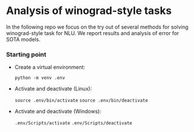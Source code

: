 # Analysis of winograd-style tasks
In the following repo we focus on the try out of several methods for solving winograd-style task for NLU. We report results and analysis of error for SOTA models.

### Starting point
- Create a virtual environment:

    `python -m venv .env`

- Activate and deactivate (Linux):

    `source .env/bin/activate`
    `source .env/bin/deactivate`

- Activate and deactivate (Windows):

    `.env/Scripts/activate`
    `.env/Scripts/deactivate`